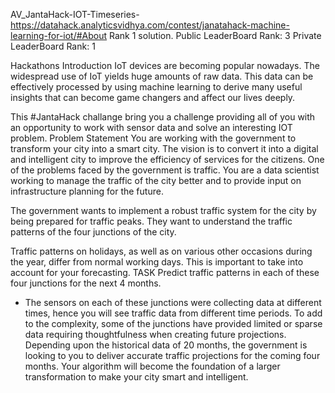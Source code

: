  AV_JantaHack-IOT-Timeseries-https://datahack.analyticsvidhya.com/contest/janatahack-machine-learning-for-iot/#About
Rank 1 solution.
Public LeaderBoard Rank: 3
Private LeaderBoard Rank: 1

Hackathons Introduction
IoT devices are becoming popular nowadays. The widespread use of IoT yields huge amounts of raw data. This data can be effectively processed by using machine learning to derive many useful insights that can become game changers and affect our lives deeply.

This #JantaHack challange bring you a challenge providing all of you with an opportunity to work with sensor data and solve an interesting IOT problem.
Problem Statement
You are working with the government to transform your city into a smart city. The vision is to convert it into a digital and intelligent city to improve the efficiency of services for the citizens. One of the problems faced by the government is traffic. You are a data scientist working to manage the traffic of the city better and to provide input on infrastructure planning for the future.

The government wants to implement a robust traffic system for the city by being prepared for traffic peaks. They want to understand the traffic patterns of the four junctions of the city.

Traffic patterns on holidays, as well as on various other occasions during the year, differ from normal working days. This is important to take into account for your forecasting.
TASK
Predict traffic patterns in each of these four junctions for the next 4 months.

- The sensors on each of these junctions were collecting data at different times, hence you will see traffic data from different time periods. To add to the complexity, some of the junctions have provided limited or sparse data requiring thoughtfulness when creating future projections. Depending upon the historical data of 20 months, the government is looking to you to deliver accurate traffic projections for the coming four months. Your algorithm will become the foundation of a larger transformation to make your city smart and intelligent.
